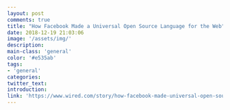 ```yaml
---
layout: post
comments: true
title: "How Facebook Made a Universal Open Source Language for the Web"
date: 2018-12-19 21:03:06
image: '/assets/img/'
description:
main-class: 'general'
color: '#e535ab'
tags:
- 'general'
categories:
twitter_text:
introduction: 
link: 'https://www.wired.com/story/how-facebook-made-universal-open-source-language-web/'
---
```

